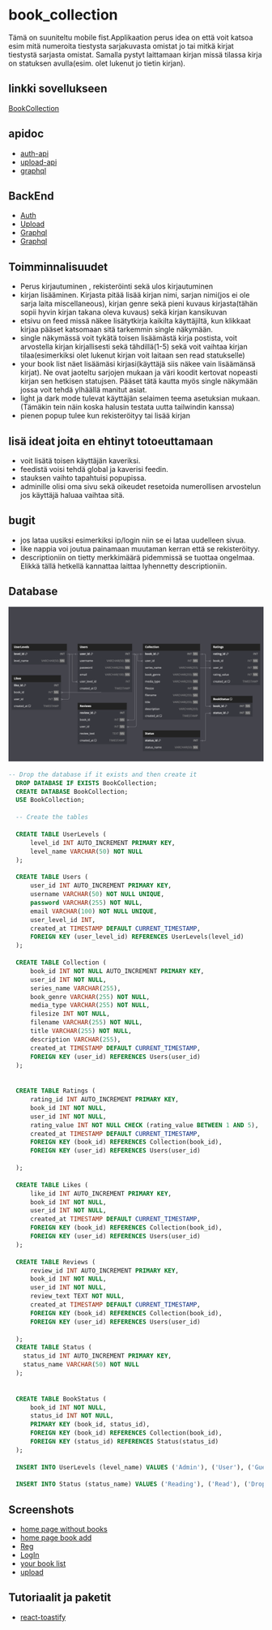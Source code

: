   # book_collection
Tämä on suuniteltu mobile fist.Applikaation perus idea on että voit katsoa esim mitä numeroita tiestysta sarjakuvasta omistat jo tai mitkä kirjat tiestystä sarjasta omistat. Samalla pystyt laittamaan kirjan missä tilassa kirja on statuksen avulla(esim. olet lukenut jo tietin kirjan).

## linkki sovellukseen
[BookCollection](http://10.120.32.88/)

## apidoc

* [auth-api](https://10.120.32.88/auth-api/)
* [upload-api](https://10.120.32.88/upload-api/)
* [graphql](https://github.com/Aihki/book_collection/blob/main/graphql_documentation.md)

## BackEnd
* [Auth](http://10.120.32.88/auth-api/api/v1)
* [Upload](http://10.120.32.88/upload-api/api/v1)
* [Graphql](http://10.120.32.88/graphql/graphql)
* [Graphql](http://10.120.32.88/graphql/)

## Toimminnalisuudet

* Perus kirjautuminen , rekisteröinti sekä ulos kirjautuminen
* kirjan lisääminen. Kirjasta pitää lisää kirjan nimi, sarjan nimi(jos ei ole sarja laita miscellaneous), kirjan genre sekä pieni kuvaus kirjasta(tähän sopii hyvin kirjan takana oleva kuvaus) sekä kirjan kansikuvan
* etsivu on feed missä näkee lisätytkirja kaikilta käyttäjiltä, kun klikkaat kirjaa pääset katsomaan sitä tarkemmin single näkymään.
* single näkymässä voit tykätä toisen lisäämästä kirja postista, voit arvostella kirjan kirjallisesti sekä tähdillä(1-5) sekä voit vaihtaa kirjan tilaa(esimerkiksi olet lukenut kirjan voit laitaan sen read statukselle)
* your book list näet lisäämäsi kirjasi(käyttäjä siis näkee vain lisäämänsä kirjat). Ne ovat jaoteltu sarjojen mukaan ja väri koodit kertovat nopeasti kirjan sen hetkisen statujsen. Pääset tätä kautta myös single näkymään jossa voit tehdä ylhäällä manitut asiat.
* light ja dark mode tulevat käyttäjän selaimen teema asetuksian mukaan.(Tämäkin tein näin koska halusin testata uutta tailwindin kanssa)
* pienen popup tulee kun rekisteröityy tai lisää kirjan

## lisä ideat joita en ehtinyt totoeuttamaan

* voit lisätä toisen käyttäjän kaveriksi.
* feedistä voisi tehdä global ja kaverisi feedin.
* stauksen vaihto tapahtuisi popupissa.
* adminille olisi oma sivu sekä oikeudet resetoida numerollisen arvostelun jos käyttäjä haluaa vaihtaa sitä.


## bugit

* jos lataa uusiksi esimerkiksi ip/login niin se ei lataa uudelleen sivua.
* like nappia voi joutua painamaan muutaman kerran että se rekisteröityy.
* descriptioniin on tietty merkkimäärä pidemmissä se tuottaa ongelmaa. Elikkä tällä hetkellä kannattaa laittaa lyhennetty descriptioniin.

## Database
[![Database Diagram](https://github.com/Aihki/book_collection/blob/main/screenshots/database-diagram.png)](https://github.com/Aihki/book_collection/blob/main/screenshots/database-diagram.png)
```sql
-- Drop the database if it exists and then create it
  DROP DATABASE IF EXISTS BookCollection;
  CREATE DATABASE BookCollection;
  USE BookCollection;

  -- Create the tables

  CREATE TABLE UserLevels (
      level_id INT AUTO_INCREMENT PRIMARY KEY,
      level_name VARCHAR(50) NOT NULL
  );

  CREATE TABLE Users (
      user_id INT AUTO_INCREMENT PRIMARY KEY,
      username VARCHAR(50) NOT NULL UNIQUE,
      password VARCHAR(255) NOT NULL,
      email VARCHAR(100) NOT NULL UNIQUE,
      user_level_id INT,
      created_at TIMESTAMP DEFAULT CURRENT_TIMESTAMP,
      FOREIGN KEY (user_level_id) REFERENCES UserLevels(level_id)
  );

  CREATE TABLE Collection (
      book_id INT NOT NULL AUTO_INCREMENT PRIMARY KEY,
      user_id INT NOT NULL,
      series_name VARCHAR(255),
      book_genre VARCHAR(255) NOT NULL,
      media_type VARCHAR(255) NOT NULL,
      filesize INT NOT NULL,
      filename VARCHAR(255) NOT NULL,
      title VARCHAR(255) NOT NULL,
      description VARCHAR(255),
      created_at TIMESTAMP DEFAULT CURRENT_TIMESTAMP,
      FOREIGN KEY (user_id) REFERENCES Users(user_id)
  );


  CREATE TABLE Ratings (
      rating_id INT AUTO_INCREMENT PRIMARY KEY,
      book_id INT NOT NULL,
      user_id INT NOT NULL,
      rating_value INT NOT NULL CHECK (rating_value BETWEEN 1 AND 5),
      created_at TIMESTAMP DEFAULT CURRENT_TIMESTAMP,
      FOREIGN KEY (book_id) REFERENCES Collection(book_id),
      FOREIGN KEY (user_id) REFERENCES Users(user_id)

  );

  CREATE TABLE Likes (
      like_id INT AUTO_INCREMENT PRIMARY KEY,
      book_id INT NOT NULL,
      user_id INT NOT NULL,
      created_at TIMESTAMP DEFAULT CURRENT_TIMESTAMP,
      FOREIGN KEY (book_id) REFERENCES Collection(book_id),
      FOREIGN KEY (user_id) REFERENCES Users(user_id)
  );

  CREATE TABLE Reviews (
      review_id INT AUTO_INCREMENT PRIMARY KEY,
      book_id INT NOT NULL,
      user_id INT NOT NULL,
      review_text TEXT NOT NULL,
      created_at TIMESTAMP DEFAULT CURRENT_TIMESTAMP,
      FOREIGN KEY (book_id) REFERENCES Collection(book_id),
      FOREIGN KEY (user_id) REFERENCES Users(user_id)

  );
  CREATE TABLE Status (
    status_id INT AUTO_INCREMENT PRIMARY KEY,
    status_name VARCHAR(50) NOT NULL
  );


  CREATE TABLE BookStatus (
      book_id INT NOT NULL,
      status_id INT NOT NULL,
      PRIMARY KEY (book_id, status_id),
      FOREIGN KEY (book_id) REFERENCES Collection(book_id),
      FOREIGN KEY (status_id) REFERENCES Status(status_id)
  );

  INSERT INTO UserLevels (level_name) VALUES ('Admin'), ('User'), ('Guest');

  INSERT INTO Status (status_name) VALUES ('Reading'), ('Read'), ('Dropped'), ('Want to Read'), ('paused');
```

## Screenshots
* [home page without books](https://github.com/Aihki/book_collection/blob/main/screenshots/home_without_books.png)
* [home page book add](https://github.com/Aihki/book_collection/blob/main/screenshots/home_with_book.png)
* [Reg](https://github.com/Aihki/book_collection/blob/main/screenshots/reg.png)
* [LogIn](https://github.com/Aihki/book_collection/blob/main/screenshots/log.png)
* [your book list](https://github.com/Aihki/book_collection/blob/main/screenshots/your_book_list.png)
* [upload](https://github.com/Aihki/book_collection/blob/main/screenshots/upload_v1.png)


## Tutoriaalit ja paketit
* [react-toastify](https://www.npmjs.com/package/react-toastify)




